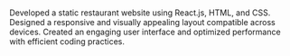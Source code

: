 # 
Developed a static restaurant website using React.js,
HTML, and CSS. Designed a responsive and visually
appealing layout compatible across devices. Created
an engaging user interface and optimized
performance with efficient coding practices.
